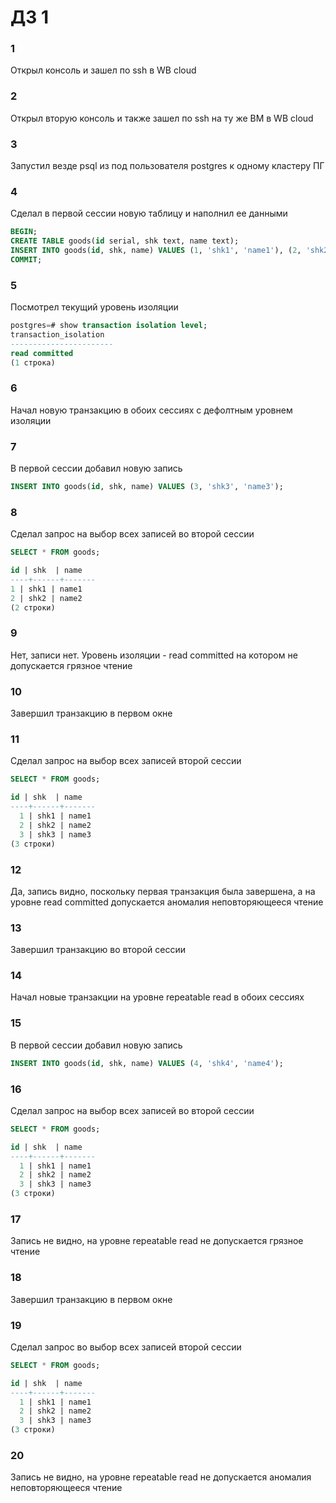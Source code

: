 # ДЗ 1
### 1
Открыл консоль и зашел по ssh в WB cloud

### 2

Открыл вторую консоль и также зашел по ssh на ту же ВМ в WB cloud


### 3
Запустил везде psql из под пользователя postgres к одному кластеру ПГ

### 4

Сделал в первой сессии новую таблицу и наполнил ее данными
```sql
BEGIN;
CREATE TABLE goods(id serial, shk text, name text);
INSERT INTO goods(id, shk, name) VALUES (1, 'shk1', 'name1'), (2, 'shk2', 'name2');
COMMIT;
```
### 5

Посмотрел текущий уровень изоляции
```sql
postgres=# show transaction isolation level;
transaction_isolation
-----------------------
read committed
(1 строка)
```

### 6

Начал новую транзакцию в обоих сессиях с дефолтным уровнем изоляции

### 7

В первой сессии добавил новую запись
```sql
INSERT INTO goods(id, shk, name) VALUES (3, 'shk3', 'name3');
```

### 8

Сделал запрос на выбор всех записей во второй сессии
```sql
SELECT * FROM goods;

id | shk  | name  
----+------+-------
1 | shk1 | name1
2 | shk2 | name2
(2 строки)
```

### 9

Нет, записи нет. Уровень изоляции - read committed на котором не допускается грязное чтение

### 10

Завершил транзакцию в первом окне

### 11

Сделал запрос на выбор всех записей второй сессии
```sql
SELECT * FROM goods;

id | shk  | name  
----+------+-------
  1 | shk1 | name1
  2 | shk2 | name2
  3 | shk3 | name3
(3 строки)
```

### 12

Да, запись видно, поскольку первая транзакция была завершена, а на уровне read committed допускается аномалия неповторяющееся чтение


### 13
Завершил транзакцию во второй сессии


### 14
Начал новые транзакции на уровне repeatable read в обоих сессиях


### 15
В первой сессии добавил новую запись
```sql
INSERT INTO goods(id, shk, name) VALUES (4, 'shk4', 'name4');
```
### 16
Сделал запрос на выбор всех записей во второй сессии
```sql
SELECT * FROM goods;

id | shk  | name  
----+------+-------
  1 | shk1 | name1
  2 | shk2 | name2
  3 | shk3 | name3
(3 строки)
```

### 17
Запись не видно, на уровне repeatable read не допускается грязное чтение


### 18
Завершил транзакцию в первом окне


### 19
Сделал запрос во выбор всех записей второй сессии
```sql
SELECT * FROM goods;

id | shk  | name  
----+------+-------
  1 | shk1 | name1
  2 | shk2 | name2
  3 | shk3 | name3
(3 строки)
```
### 20

Запись не видно, на уровне repeatable read не допускается аномалия неповторяющееся чтение

